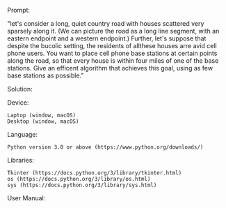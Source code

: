 Prompt:

"let's consider a long, quiet country road with houses scattered very sparsely along it. (We can picture the road as a long line segment, with an eastern endpoint and a western endpoint.) Further, let's suppose that despite the bucolic setting, the residents of allthese houses arre avid cell phone users. You want to place cell phone base stations at certain points along the road, so that every house is within four miles of one of the base stations. Give an efficent algorithm that achieves this goal, using as few base stations as possible."

Solution:



Device:

    Laptop (window, macOS)
    Desktop (window, macOS)

Language:

    Python version 3.0 or above (https://www.python.org/downloads/)

Libraries:

    Tkinter (https://docs.python.org/3/library/tkinter.html)
    os (https://docs.python.org/3/library/os.html)
    sys (https://docs.python.org/3/library/sys.html)

User Manual:

